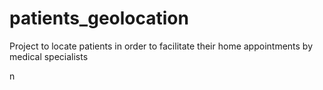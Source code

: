 
# patients_geolocation
Project to locate patients in order to facilitate their home appointments by medical specialists

n
